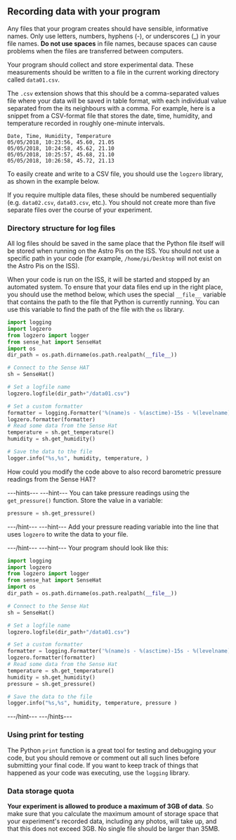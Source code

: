 ## Recording data with your program

Any files that your program creates should have sensible, informative names. Only use letters, numbers, hyphens (-), or underscores (\_) in your file names. **Do not use spaces** in file names, because spaces can cause problems when the files are transferred between computers.  

Your program should collect and store experimental data. These measurements should be written to a file in the current working directory called `data01.csv`.

The `.csv` extension shows that this should be a comma-separated values file where your data will be saved in table format, with each individual value separated from the its neighbours with a comma. For example, here is a snippet from a CSV-format file that stores the date, time, humidity, and temperature recorded in roughly one-minute intervals.
```
Date, Time, Humidity, Temperature
05/05/2018, 10:23:56, 45.60, 21.05
05/05/2018, 10:24:58, 45.62, 21.10
05/05/2018, 10:25:57, 45.68, 21.10
05/05/2018, 10:26:58, 45.72, 21.13
```
To easily create and write to a CSV file, you should use the `logzero` library, as shown in the example below.  

If you require multiple data files, these should be numbered sequentially (e.g. `data02.csv`, `data03.csv`, etc.). You should not create more than five separate files over the course of your experiment.

### Directory structure for log files

All log files should be saved in the same place that the Python file itself will be stored when running on the Astro Pis on the ISS. You should not use a specific path in your code (for example, `/home/pi/Desktop` will not exist on the Astro Pis on the ISS).

When your code is run on the ISS, it will be started and stopped by an automated system. To ensure that your data files end up in the right place, you should use the method below, which uses the special `__file__` variable that contains the path to the file that Python is currently running. You can use this variable to find the path of the file with the `os` library.

```python
import logging
import logzero
from logzero import logger
from sense_hat import SenseHat
import os
dir_path = os.path.dirname(os.path.realpath(__file__))

# Connect to the Sense HAT
sh = SenseHat()

# Set a logfile name
logzero.logfile(dir_path+"/data01.csv")

# Set a custom formatter
formatter = logging.Formatter('%(name)s - %(asctime)-15s - %(levelname)s: %(message)s');
logzero.formatter(formatter)
# Read some data from the Sense Hat
temperature = sh.get_temperature()
humidity = sh.get_humidity()

# Save the data to the file
logger.info("%s,%s", humidity, temperature, )
```

How could you modify the code above to also record barometric pressure readings from the Sense HAT?

---hints---
---hint---
You can take pressure readings using the `get_pressure()` function. Store the value in a variable:

```Python
pressure = sh.get_pressure()
```

---/hint---
---hint---
Add your pressure reading variable into the line that uses `logzero` to write the data to your file.

---/hint---
---hint---
Your program should look like this:
```python
import logging
import logzero
from logzero import logger
from sense_hat import SenseHat
import os
dir_path = os.path.dirname(os.path.realpath(__file__))

# Connect to the Sense Hat
sh = SenseHat()

# Set a logfile name
logzero.logfile(dir_path+"/data01.csv")

# Set a custom formatter
formatter = logging.Formatter('%(name)s - %(asctime)-15s - %(levelname)s: %(message)s');
logzero.formatter(formatter)
# Read some data from the Sense Hat
temperature = sh.get_temperature()
humidity = sh.get_humidity()
pressure = sh.get_pressure()

# Save the data to the file
logger.info("%s,%s", humidity, temperature, pressure )
```
---/hint---
---/hints---

### Using print for testing

The Python `print` function is a great tool for testing and debugging your code, but you should remove or comment out all such lines before submitting your final code. If you want to keep track of things that happened as your code was executing, use the `logging` library.

### Data storage quota

**Your experiment is allowed to produce a maximum of 3GB of data**. So make sure that you calculate the maximum amount of storage space that your experiment's recorded data, including any photos, will take up, and that this does not exceed 3GB. No single file should be larger than 35MB.
